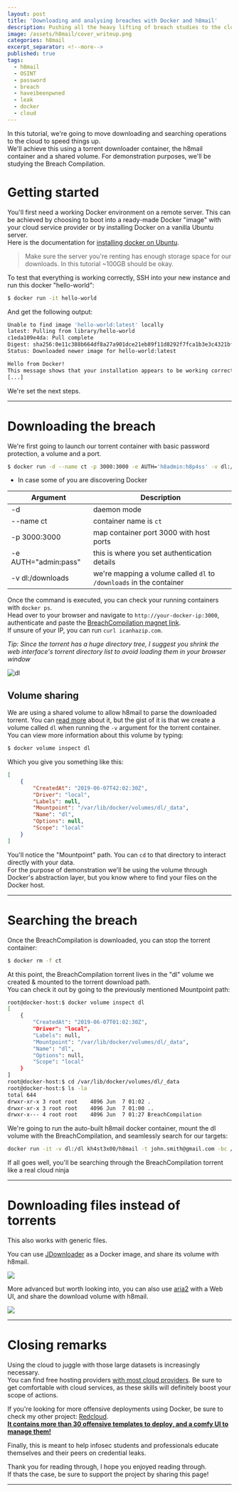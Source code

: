 ```yaml
---
layout: post
title: 'Downloading and analysing breaches with Docker and h8mail'
description: Pushing all the heavy lifting of breach studies to the cloud
image: /assets/h8mail/cover_writeup.png
categories: h8mail
excerpt_separator: <!--more-->
published: true
tags:
  - h8mail
  - OSINT
  - password
  - breach
  - haveibeenpwned
  - leak
  - docker
  - cloud
---
```


In this tutorial, we're going to move downloading and searching operations to the cloud to speed things up.  
We'll achieve this using a torrent downloader container, the h8mail container and a shared volume. For demonstration purposes, we'll be studying the Breach Compilation.

<!--more-->

# Getting started

You'll first need a working Docker environment on a remote server. This can be achieved by choosing to boot into a ready-made Docker "image" with your cloud service provider or by installing Docker on a vanilla Ubuntu server.    
Here is the documentation for [installing docker on Ubuntu](https://docs.docker.com/install/linux/docker-ce/ubuntu/).  

> Make sure the server you're renting has enough storage space for our downloads. In this tutorial ~100GB should be okay.

To test that everything is working correctly, SSH into your new instance and run this docker "hello-world":


```bash
$ docker run -it hello-world
```

And get the following output:
```bash
Unable to find image 'hello-world:latest' locally
latest: Pulling from library/hello-world
c1eda109e4da: Pull complete 
Digest: sha256:0e11c388b664df8a27a901dce21eb89f11d8292f7fca1b3e3c4321bf7897bffe
Status: Downloaded newer image for hello-world:latest

Hello from Docker!
This message shows that your installation appears to be working correctly.
[...]
```

We're set the next steps.


----

# Downloading the breach


We're first going to launch our torrent container with basic password protection, a volume and a port.

```bash
$ docker run -d --name ct -p 3000:3000 -e AUTH='h8admin:h8p4ss' -v dl:/downloads jpillora/cloud-torrent
```

* In case some of you are discovering Docker

| Argument | Description|
|--|--|
|-d|daemon mode|
|--name ct | container name is `ct`|
|-p 3000:3000| map container port 3000 with host ports|
|-e AUTH="admin:pass"| this is where you set authentication details|
|-v dl:/downloads|we're mapping a volume called `dl` to `/downloads` in the container|

Once the command is executed, you can check your running containers with `docker ps`.  
Head over to your browser and navigate to `http://your-docker-ip:3000`, authenticate and paste the [BreachCompilation magnet link](https://gist.github.com/scottlinux/9a3b11257ac575e4f71de811322ce6b3#gistcomment-2298792).  
If unsure of your IP, you can run `curl icanhazip.com`.  

*Tip: Since the torrent has a huge directory tree, I suggest you shrink the web interface's torrent directory list to avoid loading them in your browser window*

![dl](https://i.postimg.cc/PNnJ8QJB/screely-1559870254049.png)


## Volume sharing

We are using a shared volume to allow h8mail to parse the downloaded torrent. You can [read more](https://www.digitalocean.com/community/tutorials/how-to-share-data-between-docker-containers) about it, but the gist of it is that we create a volume called `dl` when running the `-v` argument for the torrent container.  
You can view more information about this volume by typing:  
```bash
$ docker volume inspect dl 
```

Which you give you something like this:  
```json
[
    {
        "CreatedAt": "2019-06-07T42:02:30Z",
        "Driver": "local",
        "Labels": null,
        "Mountpoint": "/var/lib/docker/volumes/dl/_data",
        "Name": "dl",
        "Options": null,
        "Scope": "local"
    }
]
```


You'll notice the "Mountpoint" path. You can `cd` to that directory to interact directly with your data.  
For the purpose of demonstration we'll be using the volume through Docker's abstraction layer, but you know where to find your files on the Docker host.


----

# Searching the breach

Once the BreachCompilation is downloaded, you can stop the torrent container:  
```bash
$ docker rm -f ct
```

At this point, the BreachCompilation torrent lives in the "dl" volume we created & mounted to the torrent download path.  
You can check it out by going to the previously mentioned Mountpoint path:

```bash
root@docker-host:$ docker volume inspect dl
[
    {
        "CreatedAt": "2019-06-07T01:02:30Z",
        "Driver": "local",
        "Labels": null,
        "Mountpoint": "/var/lib/docker/volumes/dl/_data",
        "Name": "dl",
        "Options": null,
        "Scope": "local"
    }
]
root@docker-host:$ cd /var/lib/docker/volumes/dl/_data
root@docker-host:$ ls -la
total 644
drwxr-xr-x 3 root root    4096 Jun  7 01:02 .
drwxr-xr-x 3 root root    4096 Jun  7 01:00 ..
drwxr-x--- 4 root root    4096 Jun  7 01:27 BreachCompilation

```

We're going to run the auto-built h8mail docker container, mount the dl volume with the BreachCompilation, and seamlessly search for our targets:

```bash
docker run -it -v dl:/dl kh4st3x00/h8mail -t john.smith@gmail.com -bc /dl/BreachCompilation/ -sk
```

If all goes well, you'll be searching through the BreachCompilation torrent like a real cloud ninja


----

# Downloading files instead of torrents

This also works with generic files.  

You can use [JDownloader](https://hub.docker.com/r/jlesage/jdownloader-2/#quick-start) as a Docker image, and share its volume with h8mail.

![](https://pbs.twimg.com/media/DM6NGmOU8AANfZu.png)

More advanced but worth looking into, you can also use [aria2](https://github.com/abcminiuser/docker-aria2-with-webui) with a Web UI, and share the download volume with h8mail.  

![](https://raw.githubusercontent.com/mayswind/AriaNg-WebSite/master/screenshots/desktop.png)


----

# Closing remarks

Using the cloud to juggle with those large datasets is increasingly necessary.  
You can find free hosting providers [with most cloud providers](https://github.com/ripienaar/free-for-dev#major-cloud-providers). Be sure to get comfortable with cloud services, as these skills will definitely boost your scope of actions.  

If you're looking for more offensive deployments using Docker, be sure to check my other project: [Redcloud](https://github.com/khast3x/Redcloud).  
[**It contains more than 30 offensive templates to deploy, and a comfy UI to manage them!**](https://github.com/khast3x/Redcloud)

Finally, this is meant to help infosec students and professionals educate themselves and their peers on credential leaks.  

Thank you for reading through, I hope you enjoyed reading through.  
If thats the case, be sure to support the project by sharing this page!

----